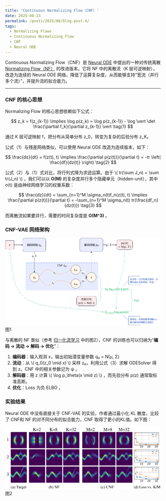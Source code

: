 ```yaml
---
title: 'Continuous Normalizing Flow（CNF）'
date: 2025-08-23
permalink: /posts/2025/08/blog-post-4/
tags:
  - Normalizing Flows
  - Continuous Normalizing Flow
  - CNF
  - Neural ODE
---
```


Continuous Normalizing Flow（CNF）是 [Neural ODE](https://arxiv.org/abs/1806.07366v5) 中提出的一种对传统离散 [Normalizing Flow（NF）](https://arxiv.org/abs/1505.05770v6) 的改进版本。它将 NF 中的离散流（K 层可逆映射），改造为连续的 Neural ODE 网络，降低了运算复杂度，从而能够支持“宽流（并行多个流）”，并提升流的拟合能力。

---

### CNF 的核心思想

Normalizing Flow 的核心思想依赖如下公式：

$$
z_k = f(z_{k-1}) \implies
\log p(z_k) = \log p(z_{k-1}) - \log \vert \det \frac{\partial f_k}{\partial z_{k-1}} \vert \tag{1}
$$

通过 K 层可逆映射 f，把分布从简单分布 z_0，转变为复杂的后验分布 z_K。

公式（1）与残差网络类似，可以使用 Neural ODE 改造为连续版本，如下：

$$
\frac{dz}{dt} = f(z(t), t) \implies
\frac{\partial p(z(t))}{\partial t} = -tr \left( \frac{df}{dz(t)} \right) \tag{2}
$$

公式（2）与（1）式对比，将行列式降为求迹运算。由于 \\( tr(\sum J_n) = \sum tr(J_n) \\) ，我们可以以 **O(M)** 的复杂度并行多个隐藏单元（hidden-unit），其中 σ(t) 是由神经网络学习的权重系数：

$$
\frac{dz}{dt} = \sum_{n=1}^M \sigma_n(t)f_n(z(t), t) \implies
\frac{\partial p(z(t))}{\partial t} = -\sum_{n=1}^M \sigma_n(t) tr(\frac{df_n}{dz(t)}) \tag{3}
$$

而离散流如果要并行，需要的时间复杂度是 **O(M^3)** 。

### CNF-VAE 网络架构

![Illustration Variational Inference with CNF](/images/202508/cnf-1.png)
图1

与离散的 NF 类似（参考 [归一化流学习](/posts/2025/08/blog-post-2/) 中的图2），CNF 的训练也可以归纳为“**编码 → 流动 → 解码 → 优化**”：
1. **编码器**：输入观测 x，输出初始潜变量参数 q₀ = N(μ, Σ)
2. **流动**：从 \\( q_0(z_0 \mid x) \\) 采样 z₀，利用公式（3）求解 ODESolver 得到 z。CNF 中的相关参数记为 ψ 。
3. **解码器**：用 z 计算 \\( \log p_\theta(x \mid z) \\) ，而先验分布 p(z) 通常取标准高斯。
4. **优化**：Loss 为负 ELBO 。

### 实验结果

Neural ODE 中没有直接关于 CNF-VAE 的实验，作者通过最小化 KL 散度，比较了 CNF和 NF 的对不同分布的拟合能力，CNF 取得了更小的KL值。如下图：

![Illustration NF vs CNF about KL](/images/202508/cnf-2.png)
图2
